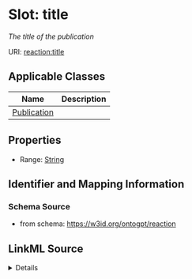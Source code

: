 # Slot: title
_The title of the publication_


URI: [reaction:title](http://w3id.org/ontogpt/reaction/title)



<!-- no inheritance hierarchy -->




## Applicable Classes

| Name | Description |
| --- | --- |
[Publication](Publication.md) | 






## Properties

* Range: [String](String.md)







## Identifier and Mapping Information







### Schema Source


* from schema: https://w3id.org/ontogpt/reaction




## LinkML Source

<details>
```yaml
name: title
description: The title of the publication
from_schema: https://w3id.org/ontogpt/reaction
rank: 1000
alias: title
owner: Publication
domain_of:
- Publication
range: string

```
</details>